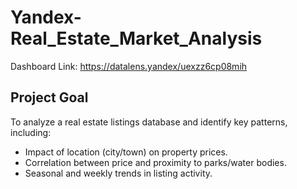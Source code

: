 # Yandex-Real_Estate_Market_Analysis

Dashboard Link: https://datalens.yandex/uexzz6cp08mih

## Project Goal

To analyze a real estate listings database and identify key patterns, including:
- Impact of location (city/town) on property prices.
- Correlation between price and proximity to parks/water bodies.
- Seasonal and weekly trends in listing activity.
